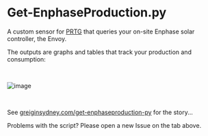 # Get-EnphaseProduction.py

A custom sensor for [PRTG](https://www.paessler.com/prtg) that queries your on-site Enphase solar controller, the Envoy.

The outputs are graphs and tables that track your production and consumption:

&nbsp;<br>

![image](https://user-images.githubusercontent.com/11004787/200099228-5b962a24-873c-4ec7-aa7f-8ab6caf6644a.png)

&nbsp;<br>

See [greiginsydney.com/get-enphaseproduction-py](https://greiginsydney.com/get-enphaseproduction-py) for the story...

Problems with the script? Please open a new Issue on the tab above.
